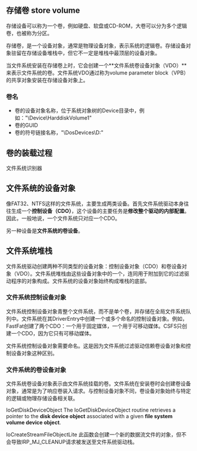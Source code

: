 ## 存储卷 store volume
存储设备可以称为一个卷，例如硬盘、软盘或CD-ROM，大卷可以分为多个逻辑卷，也被称为分区。

存储卷，是一个设备对象，通常是物理设备对象，表示系统的逻辑卷。存储设备对象驻留在存储设备堆栈中，但它不一定是堆栈中最顶层的设备对象。

当文件系统安装在存储卷上时，它会创建一个**文件系统卷设备对象（VDO）**来表示文件系统的卷。文件系统VDO通过称为volume parameter block（VPB）的共享对象安装在存储设备对象上。

### 卷名
- 卷的设备对象名称，位于系统对象树的Device目录中，例如："\Device\HarddiskVolume1"
- 卷的GUID
- 卷的符号链接名称，"\DosDevices\D:"

## 卷的装载过程
文件系统识别器

## 文件系统的设备对象

像FAT32、NTFS这样的文件系统，主要生成两类设备。首先文件系统驱动本身往往生成一个**控制设备（CDO）**，这个设备的主要任务是**修改整个驱动的内部配置**。因此，一般地说，一个文件系统只对应一个CDO。

另一种设备是**文件系统的卷设备**。

## 文件系统堆栈
文件系统驱动创建两种不同类型的设备对象：控制设备对象（CDO）和卷设备对象（VDO）。文件系统堆栈由这些设备对象中的一个，连同用于附加到它的过滤驱动程序的对象构成。文件系统的设备对象始终构成堆栈的底部。

### 文件系统控制设备对象
文件系统控制设备对象青整个文件系统，而不是单个卷，并存储在全局文件系统队列中。文件系统在其DriverEntry中创建一个或多个命名的控制设备对象。例如，FastFat创建了两个CDO：一个用于固定媒体，一个用于可移动媒体。CSFS只创建一个CDO，因为它只有可移动媒体。

文件系统控制设备对象需要命名。这是因为文件系统过滤驱动信赖卷设备对象和控制设备对象这种区别。

### 文件系统的卷设备对象
文件系统卷设备对象表示由文件系统挂载的卷。文件系统在安装卷时会创建卷设备对象，通常是为了响应卷装入请求。与控制设备对象不同，卷设备对象始终与特定的逻辑或物理存储设备相关联。













IoGetDiskDeviceObject
The IoGetDiskDeviceObject routine retrieves a pointer to the **disk device object** associated with a given **file system volume device object**.


IoCreateStreamFileObjectLite
此函数会创建一个新的数据流文件的对象，但不会导致IRP_MJ_CLEANUP请求被发送至文件系统驱动栈。


